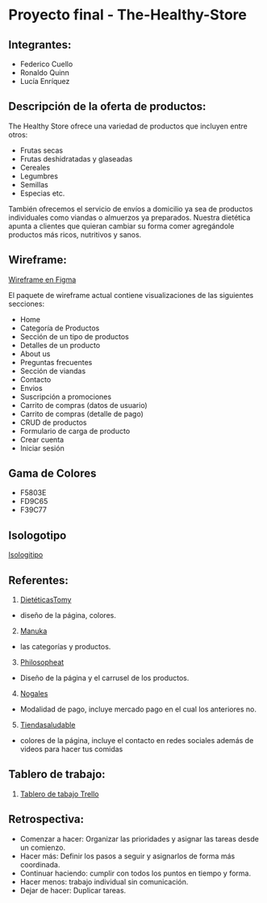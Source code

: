 # Proyecto final - The-Healthy-Store

## Integrantes:
- Federico Cuello
- Ronaldo Quinn
- Lucía Enríquez

## Descripción de la oferta de productos: 
The Healthy Store ofrece una variedad de productos que incluyen entre otros: 

- Frutas secas
- Frutas deshidratadas y glaseadas
- Cereales
- Legumbres
- Semillas 
- Especias etc. 

También ofrecemos el servicio de envíos a domicilio ya sea de productos individuales como viandas o almuerzos ya preparados. Nuestra dietética apunta a clientes que quieran cambiar su forma comer agregándole productos más ricos, nutritivos y sanos.

## Wireframe:
[Wireframe en Figma](https://www.figma.com/file/jgKF7qxV43EIZYoDkmjOth/The-Healthy-Store?node-id=33%3A0)

El paquete de wireframe actual contiene visualizaciones de las siguientes secciones:
- Home
- Categoría de Productos
- Sección de un tipo de productos
- Detalles de un producto
- About us
- Preguntas frecuentes
- Sección de viandas
- Contacto
- Envios
- Suscripción a promociones
- Carrito de compras (datos de usuario)
- Carrito de compras (detalle de pago)
- CRUD de productos
- Formulario de carga de producto
- Crear cuenta
- Iniciar sesión

## Gama de Colores

- F5803E
- FD9C65
- F39C77 

## Isologotipo
[Isologitipo](https://github.com/luciaen/The-Healthy-Store/blob/master/logo.PNG)

## Referentes:
1. [DietéticasTomy](https://www.dieteticastomy.com.ar/nosotros/?nc=1608484175) 
* diseño de la página, colores.
2. [Manuka](https://www.manukab.com.ar/) 
* las categorías y productos.
3. [Philosopheat](https://www.philosopheat.com.ar/) 
* Diseño de la página y el carrusel de los productos.
4. [Nogales](http://www.nogalesargentinos.com.ar/index.php) 
* Modalidad de pago, incluye mercado pago en el cual los anteriores no.
5. [Tiendasaludable](https://www.tiendasaludable.com.ar/)
* colores de la página, incluye el contacto en redes sociales además de videos para hacer tus comidas

## Tablero de trabajo:
1. [Tablero de tabajo Trello](https://trello.com/b/MFo7gS4r/trabajo-integrador-dh)

## Retrospectiva:
- Comenzar a hacer: Organizar las prioridades y asignar las tareas desde un comienzo.
- Hacer más: Definir los pasos a seguir y asignarlos de forma más coordinada.
- Continuar haciendo: cumplir con todos los puntos en tiempo y forma.
- Hacer menos: trabajo individual sin comunicación.
- Dejar de hacer: Duplicar tareas.

